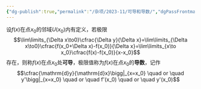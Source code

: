 ```yaml
---
{"dg-publish":true,"permalink":"/杂项/2023-11/可导和导数/","dgPassFrontmatter":true}
---
```


设$f(x)$在点$x_0$的邻域$U(x_0)$内有定义，若极限
$$\lim\limits_{\Delta x\to0}\cfrac{\Delta y}{\Delta x}=\lim\limits_{\Delta x\to0}\cfrac{f(x_0+\Delta x)-f(x_0)}{\Delta x}=\lim\limits_{x\to x_0}\cfrac{f(x)-f(x_0)}{x-x_0}$$
存在，则称$f(x)$在点$x_0$处**可导**，极限值称为$f(x)$在点$x_0$的**导数**，记作
$$\cfrac{\mathrm{d}y}{\mathrm{d}x}\bigg|_{x=x_0} \quad or \quad y'\bigg|_{x=x_0} \quad or \quad f'(x_0) \quad or \quad y'(x_0)$$